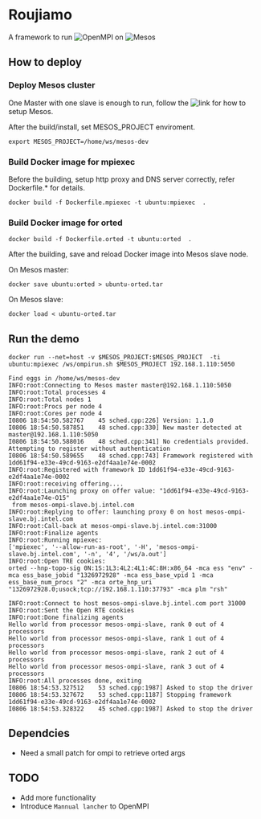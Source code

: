 
# Roujiamo
A framework to run ![OpenMPI](https://www.open-mpi.org/) on ![Mesos](http://mesos.apache.org/)

## How to deploy
### Deploy Mesos cluster

One Master with one slave is enough to run, follow the ![link](http://mesos.apache.org/documentation/latest/getting-started/
) for how to setup Mesos.

After the build/install, set MESOS_PROJECT enviroment.

 `export MESOS_PROJECT=/home/ws/mesos-dev`

###  Build Docker image for mpiexec
  Before the building, setup http proxy and DNS server correctly, refer Dockerfile.* for details.
  
  `docker build -f Dockerfile.mpiexec -t ubuntu:mpiexec  .`

###  Build Docker image for orted

   `docker build -f Dockerfile.orted -t ubuntu:orted  .`

   After the building, save and reload Docker image into Mesos
   slave node.

   On Mesos master:
   
   `docker save ubuntu:orted > ubuntu-orted.tar`

   On Mesos slave:
   
   `docker load < ubuntu-orted.tar`


## Run the demo

`docker run --net=host -v $MESOS_PROJECT:$MESOS_PROJECT  -ti ubuntu:mpiexec /ws/ompirun.sh $MESOS_PROJECT 192.168.1.110:5050`

    Find eggs in /home/ws/mesos-dev
    INFO:root:Connecting to Mesos master master@192.168.1.110:5050
    INFO:root:Total processes 4
    INFO:root:Total nodes 1
    INFO:root:Procs per node 4
    INFO:root:Cores per node 4
    I0806 18:54:50.582767    45 sched.cpp:226] Version: 1.1.0
    I0806 18:54:50.587851    48 sched.cpp:330] New master detected at master@192.168.1.110:5050
    I0806 18:54:50.588016    48 sched.cpp:341] No credentials provided. Attempting to register without authentication
    I0806 18:54:50.589655    48 sched.cpp:743] Framework registered with 1dd61f94-e33e-49cd-9163-e2df4aa1e74e-0002
    INFO:root:Registered with framework ID 1dd61f94-e33e-49cd-9163-e2df4aa1e74e-0002
    INFO:root:receiving offering....
    INFO:root:Launching proxy on offer value: "1dd61f94-e33e-49cd-9163-e2df4aa1e74e-O15"
     from mesos-ompi-slave.bj.intel.com
    INFO:root:Replying to offer: launching proxy 0 on host mesos-ompi-slave.bj.intel.com
    INFO:root:Call-back at mesos-ompi-slave.bj.intel.com:31000
    INFO:root:Finalize agents
    INFO:root:Running mpiexec:
    ['mpiexec', '--allow-run-as-root', '-H', 'mesos-ompi-slave.bj.intel.com', '-n', '4', '/ws/a.out']
    INFO:root:Open TRE cookies:
    orted --hnp-topo-sig 0N:1S:1L3:4L2:4L1:4C:8H:x86_64 -mca ess "env" -mca ess_base_jobid "1326972928" -mca ess_base_vpid 1 -mca ess_base_num_procs "2" -mca orte_hnp_uri "1326972928.0;usock;tcp://192.168.1.110:37793" -mca plm "rsh"

    INFO:root:Connect to host mesos-ompi-slave.bj.intel.com port 31000
    INFO:root:Sent the Open RTE cookies
    INFO:root:Done finalizing agents
    Hello world from processor mesos-ompi-slave, rank 0 out of 4 processors
    Hello world from processor mesos-ompi-slave, rank 1 out of 4 processors
    Hello world from processor mesos-ompi-slave, rank 2 out of 4 processors
    Hello world from processor mesos-ompi-slave, rank 3 out of 4 processors
    INFO:root:All processes done, exiting
    I0806 18:54:53.327512    53 sched.cpp:1987] Asked to stop the driver
    I0806 18:54:53.327672    53 sched.cpp:1187] Stopping framework 1dd61f94-e33e-49cd-9163-e2df4aa1e74e-0002
    I0806 18:54:53.328322    45 sched.cpp:1987] Asked to stop the driver

## Dependcies
* Need a small patch for ompi to retrieve orted args

## TODO
* Add more functionality
* Introduce `Mannual lancher` to OpenMPI

